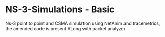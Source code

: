 # NS-3-Simulations - Basic
Ns-3 point to point and CSMA simulation using  NetAnim and tracemetrics, the amended code is present
ALong with packet analyzer
